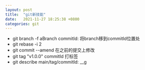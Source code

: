 ```yaml
---
layout: post
title:  "git新技能"
date:   2021-11-27 18:25:38 +0800
categories: git
---
```

- git branch -f aBranch commitId: 将branch移到commitId位置处
- git rebase -i 2
- git commit --amend 在之前的提交上修改
- git tag "v1.0.0" commitId 打标签
- git describe main/tag/commitId: <tag>_<numCommits>_g<hash>


